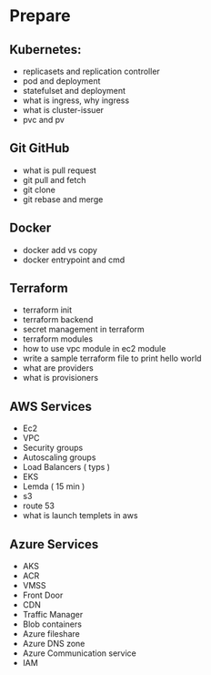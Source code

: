 # Prepare 


## Kubernetes:
- replicasets and replication controller 
- pod and deployment 
- statefulset and deployment 
- what is ingress, why ingress 
- what is cluster-issuer 
- pvc and pv


## Git GitHub
- what is pull request 
- git pull and fetch 
- git clone 
- git rebase and merge 


## Docker
- docker add vs copy 
- docker entrypoint and cmd 


## Terraform
- terraform init
- terraform backend 
- secret management in terraform 
- terraform modules 
- how to use vpc module in ec2 module 
- write a sample terraform file to print hello world 
- what are providers 
- what is provisioners 

## AWS Services 
- Ec2
- VPC
- Security groups
- Autoscaling groups
- Load Balancers ( typs )
- EKS
- Lemda ( 15 min ) 
- s3 
- route 53 
- what is launch templets in aws 


## Azure Services 
- AKS
- ACR
- VMSS
- Front Door 
- CDN
- Traffic Manager 
- Blob containers 
- Azure fileshare
- Azure DNS zone 
- Azure Communication service 
- IAM
